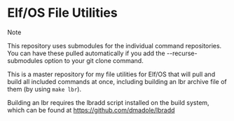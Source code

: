 # Elf/OS File Utilities

> [!NOTE]
>This repository uses submodules for the individual command repositories. You can have these pulled automatically if you add the  --recurse-submodules option to your git clone command.

This is a master repository for my file utilities for Elf/OS that will pull and build all included commands at once, including building an lbr archive file of them (by using `make lbr`).

Building an lbr requires the lbradd script installed on the build system, which can be found at https://github.com/dmadole/lbradd

